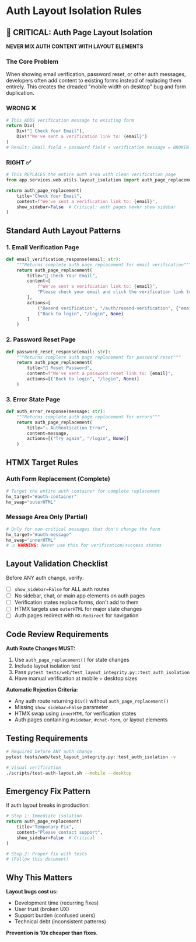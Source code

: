 # Auth Layout Isolation Rules

## 🚨 CRITICAL: Auth Page Layout Isolation

**NEVER MIX AUTH CONTENT WITH LAYOUT ELEMENTS**

### The Core Problem
When showing email verification, password reset, or other auth messages, developers often add content to existing forms instead of replacing them entirely. This creates the dreaded "mobile width on desktop" bug and form duplication.

### WRONG ❌
```python
# This ADDS verification message to existing form
return Div(
    Div("📧 Check Your Email"),
    Div(f"We've sent a verification link to: {email}")
)
# Result: Email field + password field + verification message = BROKEN
```

### RIGHT ✅
```python
# This REPLACES the entire auth area with clean verification page
from app.services.web.utils.layout_isolation import auth_page_replacement

return auth_page_replacement(
    title="Check Your Email",
    content=f"We've sent a verification link to: {email}",
    show_sidebar=False  # Critical: auth pages never show sidebar
)
```

## Standard Auth Layout Patterns

### 1. Email Verification Page
```python
def email_verification_response(email: str):
    """Returns complete auth page replacement for email verification"""
    return auth_page_replacement(
        title="📧 Check Your Email",
        content=[
            f"We've sent a verification link to: {email}",
            "Please check your email and click the verification link to activate your account."
        ],
        actions=[
            ("Resend verification", "/auth/resend-verification", {"email": email}),
            ("Back to login", "/login", None)
        ]
    )
```

### 2. Password Reset Page
```python
def password_reset_response(email: str):
    """Returns complete auth page replacement for password reset"""
    return auth_page_replacement(
        title="🔑 Reset Password",
        content=f"We've sent a password reset link to: {email}",
        actions=[("Back to login", "/login", None)]
    )
```

### 3. Error State Page
```python
def auth_error_response(message: str):
    """Returns complete auth page replacement for errors"""
    return auth_page_replacement(
        title="⚠️ Authentication Error",
        content=message,
        actions=[("Try again", "/login", None)]
    )
```

## HTMX Target Rules

### Auth Form Replacement (Complete)
```python
# Target the entire auth container for complete replacement
hx_target="#auth-container"
hx_swap="outerHTML"
```

### Message Area Only (Partial)
```python
# Only for non-critical messages that don't change the form
hx_target="#auth-message"
hx_swap="innerHTML"
# ⚠️ WARNING: Never use this for verification/success states
```

## Layout Validation Checklist

Before ANY auth change, verify:

- [ ] `show_sidebar=False` for ALL auth routes
- [ ] No sidebar, chat, or main app elements on auth pages
- [ ] Verification states replace forms, don't add to them
- [ ] HTMX targets use `outerHTML` for major state changes
- [ ] Auth pages redirect with `HX-Redirect` for navigation

## Code Review Requirements

**Auth Route Changes MUST:**

1. Use `auth_page_replacement()` for state changes
2. Include layout isolation test
3. Pass `pytest tests/web/test_layout_integrity.py::test_auth_isolation`
4. Have manual verification at mobile + desktop sizes

**Automatic Rejection Criteria:**

- Any auth route returning `Div()` without `auth_page_replacement()`
- Missing `show_sidebar=False` parameter
- HTMX swap using `innerHTML` for verification states
- Auth pages containing `#sidebar`, `#chat-form`, or layout elements

## Testing Requirements

```bash
# Required before ANY auth change
pytest tests/web/test_layout_integrity.py::test_auth_isolation -v

# Visual verification
./scripts/test-auth-layout.sh --mobile --desktop
```

## Emergency Fix Pattern

If auth layout breaks in production:

```python
# Step 1: Immediate isolation
return auth_page_replacement(
    title="Temporary Fix",
    content="Please contact support",
    show_sidebar=False  # Critical
)

# Step 2: Proper fix with tests
# (Follow this document)
```

## Why This Matters

**Layout bugs cost us:**
- Development time (recurring fixes)
- User trust (broken UX)
- Support burden (confused users)
- Technical debt (inconsistent patterns)

**Prevention is 10x cheaper than fixes.**